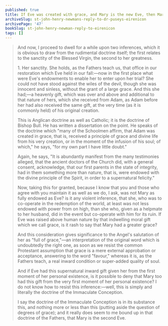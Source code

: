 ```yaml
---
published: true
title: If Eve was created with grace, and Mary is the new Eve, then Mary must also have been
archiveSlug: st-john-henry-newmans-reply-to-dr-puseys-eirenicon
archivePage: '47'
bookSlug: st-john-henry-newman-reply-to-eirenicon
tags: []
---
```


> And now, I proceed to dwell for a while upon two inferences, which it is obvious to draw from the rudimental doctrine itself; the first relates to the sanctity of the Blessed Virgin, the second to her greatness.
>
> 1\. Her sanctity. She holds, as the Fathers teach us, that office in our restoration which Eve held in our fall:—now in the first place what were Eve's endowments to enable her to enter upon her trial? She could not have stood against the wiles of the devil, though she was innocent and sinless, without the grant of a large grace. And this she had;—a heavenly gift, which was over and above and additional to that nature of hers, which she received from Adam, as Adam before her had also received the same gift, at the very time (as it is commonly held) of his original creation.
>
> This is Anglican doctrine as well as Catholic; it is the doctrine of Bishop Bull. He has written a dissertation on the point. He speaks of the doctrine which "many of the Schoolmen affirm, that Adam was created in grace, that is, received a principle of grace and divine life from his very creation, or in the moment of the infusion of his soul; of which," he says, "for my own part I have little doubt."
>
> Again, he says, "It is abundantly manifest from the many testimonies alleged, that the ancient doctors of the Church did, with a general consent, acknowledge, that our first parents in the state of integrity, had in them something more than nature, that is, were endowed with the divine principle of the Spirit, in order to a supernatural felicity."
>
> Now, taking this for granted, because I know that you and those who agree with you maintain it as well as we do, I ask, was not Mary as fully endowed as Eve? is it any violent inference, that she, who was to co-operate in the redemption of the world, at least was not less endowed with power from on high, than she who, given as a helpmate to her husband, did in the event but co-operate with him for its ruin. If Eve was raised above human nature by that indwelling moral gift which we call grace, is it rash to say that Mary had a greater grace?
>
> And this consideration gives significance to the Angel's salutation of her as "full of grace,"—an interpretation of the original word which is undoubtedly the right one, as soon as we resist the common Protestant assumption that grace is a mere external approbation or acceptance, answering to the word "favour," whereas it is, as the Fathers teach, a real inward condition or super-added quality of soul.
>
> And if Eve had this supernatural inward gift given her from the first moment of her personal existence, is it possible to deny that Mary too had this gift from the very first moment of her personal existence? I do not know how to resist this inference:—well, this is simply and literally the doctrine of the Immaculate Conception.
>
> I say the doctrine of the Immaculate Conception is in its substance this, and nothing more or less than this (putting aside the question of degrees of grace); and it really does seem to me bound up in that doctrine of the Fathers, that Mary is the second Eve.
